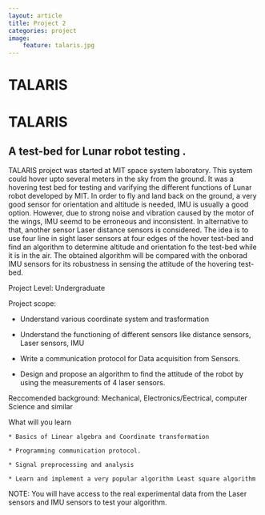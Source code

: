 ```yaml
---
layout: article 
title: Project 2
categories: project 
image:
    feature: talaris.jpg
--- 
```


# TALARIS
# TALARIS
## A test-bed for Lunar robot testing .

 

TALARIS project was started at MIT space system laboratory. This system could hover upto several meters in the sky from the ground. It was a hovering test bed for testing and varifying the different functions of Lunar robot developed by MIT. In order to fly and land back on the ground, a very good sensor for orientation and altitude is needed, IMU is usually a good option. However, due to strong noise and vibration caused by the motor of the wings, IMU seemd to be erroneous and inconsistent. In alternative to that, another sensor Laser distance sensors is considered.  The idea is to use four  line in sight laser sensors at four edges of the hover test-bed and find an algorithm to determine altitude and orientation fo the test-bed while it is in the air. The obtained algorithm will be compared with the onborad IMU sensors for its robustness in sensing the attitude of the hovering test-bed.

 

Project Level: Undergraduate

 

Project scope:

   *  Understand various coordinate system and trasformation
   
   * Understand the functioning of different sensors like distance sensors, Laser sensors, IMU

   * Write a communication protocol for Data acquisition from Sensors.
   
   * Design and propose an algorithm to find the attitude of the robot by using the measurements of 4 laser sensors.

 

Reccomended background: Mechanical, Electronics/Eectrical, computer Science and similar

 

What will you learn

    * Basics of Linear algebra and Coordinate transformation

    * Programming communication protocol.

    * Signal preprocessing and analysis

    * Learn and implement a very popular algorithm Least square algorithm

 

NOTE: You will have access to the real experimental data from the Laser sensors and IMU sensors to test your algorithm.
